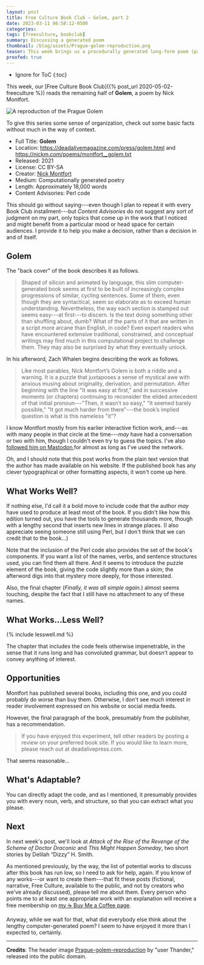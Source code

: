 ```yaml
---
layout: post
title: Free Culture Book Club — Golem, part 2
date: 2023-03-11 06:58:12-0500
categories:
tags: [freeculture, bookclub]
summary: Discussing a generated poem
thumbnail: /blog/assets/Prague-golem-reproduction.png
teaser: This week brings us a procedurally generated long-form poem (part 2/2) that sometimes goes in interesting directions, but also shows the limits of making language through templates.
proofed: true
---
```


* Ignore for ToC
{:toc}

This week, our [Free Culture Book Club]({% post_url 2020-05-02-freeculture %}) reads the remaining half of **Golem**, a poem by Nick Montfort.

![A reproduction of the Prague Golem](/blog/assets/Prague-golem-reproduction.png "How has this fellow never become a stuffed animal?")

To give this series some sense of organization, check out some basic facts without much in the way of context.

 * Full Title:  **Golem**
 * Location:  <https://deadalivemagazine.com/press/golem.html> and <https://nickm.com/poems/montfort__golem.txt>
 * Released:  2021
 * License:  CC BY-SA
 * Creator:  [Nick Montfort](https://nickm.com/)
 * Medium:  Computationally generated poetry
 * Length:  Approximately 18,000 words
 * Content Advisories:  Perl code

This should go without saying---even though I plan to repeat it with every Book Club installment---but *Content Advisories* do not suggest any sort of judgment on my part, only topics that come up in the work that I noticed and might benefit from a particular mood or head space for certain audiences.  I provide it to help you make a decision, rather than a decision in and of itself.

## Golem

The "back cover" of the book describes it as follows.

 > Shaped of silicon and animated by language, this slim computer-generated book seems at first to be built of increasingly complex progressions of similar, cycling sentences. Some of them, even though they are syntactical, seem so elaborate as to exceed human understanding. Nevertheless, the way each section is stamped out seems easy---at first---to discern. Is the text doing something other than shuffling about, dumb? What of the parts of it that are written in a script more arcane than English, in code? Even expert readers who have encountered extensive traditional, constrained, and conceptual writings may find much in this computational project to challenge them. They may also be surprised by what they eventually unlock.

In his afterword, Zach Whalen begins describing the work as follows.

 > Like most parables, Nick Montfort’s Golem is both a riddle and a warning. It is a puzzle that juxtaposes a sense of mystical awe with anxious musing about originality, derivation, and permutation. After beginning with the line "It was easy at first," and in successive moments (or chapters) continuing to reconsider the elided antecedent of that initial pronoun---"Then, it wasn’t so easy," "It seemed barely possible," "It got much harder from there"---the book’s implied question is what is this nameless "it"?

I know Montfort mostly from his earlier interactive fiction work, and---as with many people in that circle at the time---*may* have had a conversation or two with him, though I couldn't even try to guess the topics.  I've also [followed him on Mastodon <i class="fab fa-mastodon"></i>](https://mastodon.social/@nickmofo) for almost as long as I've used the network.

Oh, and I should note that this post works from the plain text version that the author has made available on his website.  If the published book has any clever typographical or other formatting aspects, it won't come up here.

## What Works Well?

If nothing else, I'd call it a bold move to include code that the author *may* have used to produce at least most of the book.  If you didn't like how this edition turned out, you have the tools to generate thousands more, though with a lengthy second that inserts new lines in strange places.  (I also appreciate seeing someone still using Perl, but I don't think that we can credit that to the book...)

Note that the inclusion of the Perl code also provides the set of the book's components.  If you want a list of the names, verbs, and sentence structures used, you can find them all there.  And it seems to introduce the puzzle element of the book, giving the code slightly more than a skim; the afterword digs into that mystery more deeply, for those interested.

Also, the final chapter (*Finally, it was all simple again.*) almost seems touching, despite the fact that I still have no attachment to any of these names.

## What Works...Less Well?

{% include lesswell.md %}

The chapter that includes the code feels otherwise impenetrable, in the sense that it runs long and has convoluted grammar, but doesn't appear to convey anything of interest.

## Opportunities

Montfort has published several books, including this one, and you could probably do worse than buy them.  Otherwise, I don't see much interest in reader involvement expressed on his website or social media feeds.

However, the final paragraph of the book, presumably from the publisher, has a recommendation.

 > If you have enjoyed this experiment, tell other readers by posting a review on your preferred book site. If you would like to learn more, please reach out at deadalivepress.com.

That seems reasonable...

## What's Adaptable?

You can directly adapt the code, and as I mentioned, it presumably provides you with every noun, verb, and structure, so that you can extract what you please.

## Next

In next week's post, we'll look at *Attack of the Rise of the Revenge of the Scheme of Doctor Draconic* and *This Might Happen Someday*, two short stories by Delilah “Dizzy” H. Smith.

As mentioned previously, by the way, the list of potential works to discuss after this book has run low, so I need to ask for help, again.  If you know of any works---or want to create them---that fit these posts (fictional, narrative, Free Culture, available to the public, and not by creators who we've already discussed), please tell me about them.  Every person who points me to at least one appropriate work with an explanation will receive a free membership on [my ☕ Buy Me a Coffee page](https://buymeacoffee.com/jcolag).

Anyway, while we wait for that, what did everybody else think about the lengthy computer-generated poem?  I seem to have enjoyed it more than I expected to, certainly.

* * *

**Credits**:  The header image [Prague-golem-reproduction](https://commons.wikimedia.org/wiki/File:Prague-golem-reproduction.jpg) by "user Thander," released into the public domain.
